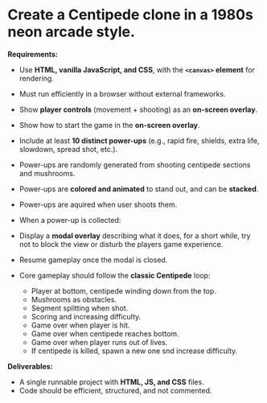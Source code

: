 # Create a **Centipede clone** in a **1980s neon arcade style**.

**Requirements:**

* Use **HTML, vanilla JavaScript, and CSS**, with the **`<canvas>` element** for rendering.
* Must run efficiently in a browser without external frameworks.
* Show **player controls** (movement + shooting) as an **on-screen overlay**.
* Show how to start the game in the **on-screen overlay**.
* Include at least **10 distinct power-ups** (e.g., rapid fire, shields, extra life, slowdown, spread shot, etc.).
* Power-ups are randomly generated from shooting centipede sections and mushrooms.
* Power-ups are **colored and animated** to stand out, and can be **stacked**.
* Power-ups are aquired when user shoots them.
* When a power-up is collected:

* Display a **modal overlay** describing what it does, for a short while, try not to block the view or disturb the players game experience.
* Resume gameplay once the modal is closed.
* Core gameplay should follow the **classic Centipede** loop:

  * Player at bottom, centipede winding down from the top.
  * Mushrooms as obstacles.
  * Segment splitting when shot.
  * Scoring and increasing difficulty.
  * Game over when player is hit.
  * Game over when centipede reaches bottom.
  * Game over when player runs out of lives.
  * If centipede is killed, spawn a new one snd increase difficulty.

**Deliverables:**

* A single runnable project with **HTML, JS, and CSS** files.
* Code should be efficient, structured, and not commented.
